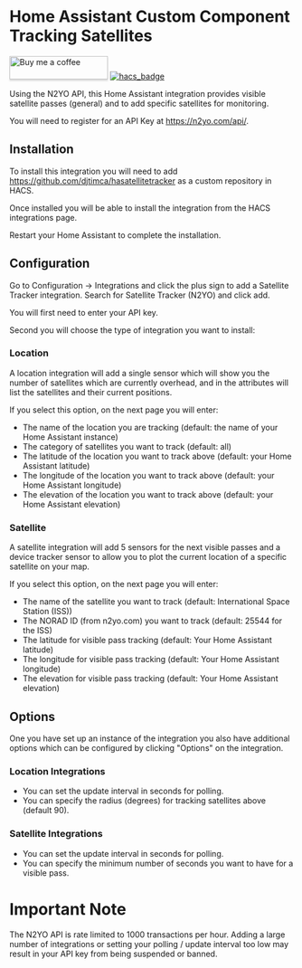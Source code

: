 # Home Assistant Custom Component Tracking Satellites

<a target="_blank" href="https://www.buymeacoffee.com/djtimca"><img src="https://www.buymeacoffee.com/assets/img/custom_images/orange_img.png" alt="Buy me a coffee" style="height: 41px !important;width: 174px !important;box-shadow: 0px 3px 2px 0px rgba(190, 190, 190, 0.5) !important;-webkit-box-shadow: 0px 3px 2px 0px rgba(190, 190, 190, 0.5) !important;"></a> [![hacs_badge](https://img.shields.io/badge/HACS-Custom-orange.svg?style=for-the-badge)](https://github.com/custom-components/hacs)

Using the N2YO API, this Home Assistant integration provides visible satellite passes (general) and to add specific satellites for monitoring.

You will need to register for an API Key at <https://n2yo.com/api/>.

## Installation

To install this integration you will need to add <https://github.com/djtimca/hasatellitetracker> as a custom repository in HACS.

Once installed you will be able to install the integration from the HACS integrations page.

Restart your Home Assistant to complete the installation.

## Configuration

Go to Configuration -> Integrations and click the plus sign to add a Satellite Tracker integration. Search for Satellite Tracker (N2YO) and click add.

You will first need to enter your API key.

Second you will choose the type of integration you want to install:

### Location

A location integration will add a single sensor which will show you the number of satellites which are currently overhead, and in the attributes will list the satellites and their current positions.

If you select this option, on the next page you will enter:

- The name of the location you are tracking (default: the name of your Home Assistant instance)
- The category of satellites you want to track (default: all)
- The latitude of the location you want to track above (default: your Home Assistant latitude)
- The longitude of the location you want to track above (default: your Home Assistant longitude)
- The elevation of the location you want to track above (default: your Home Assistant elevation)

### Satellite

A satellite integration will add 5 sensors for the next visible passes and a device tracker sensor to allow you to plot the current location of a specific satellite on your map.

If you select this option, on the next page you will enter:

- The name of the satellite you want to track (default: International Space Station (ISS))
- The NORAD ID (from n2yo.com) you want to track (default: 25544 for the ISS)
- The latitude for visible pass tracking (default: Your Home Assistant latitude)
- The longitude for visible pass tracking (default: Your Home Assistant longitude)
- The elevation for visible pass tracking (default: Your Home Assistant elevation)

## Options

One you have set up an instance of the integration you also have additional options which can be configured by clicking "Options" on the integration.

### Location Integrations

- You can set the update interval in seconds for polling.
- You can specify the radius (degrees) for tracking satellites above (default 90).

### Satellite Integrations

- You can set the update interval in seconds for polling.
- You can specify the minimum number of seconds you want to have for a visible pass.

# Important Note

The N2YO API is rate limited to 1000 transactions per hour. Adding a large number of integrations or setting your polling / update interval too low may result in your API key from being suspended or banned.

